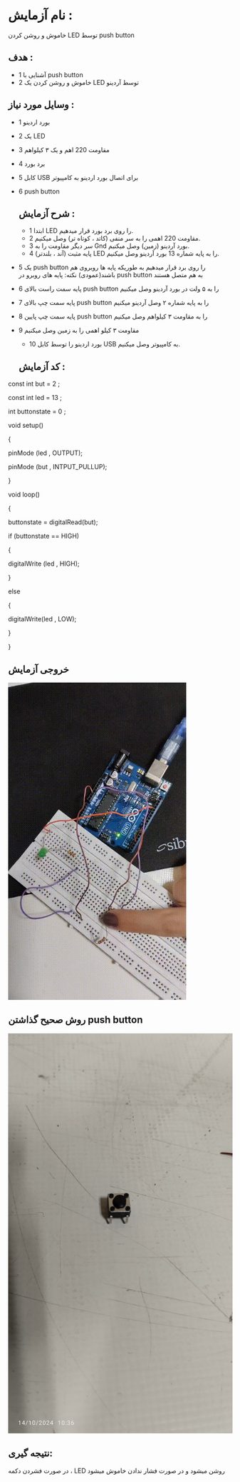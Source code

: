 
# نام آزمایش :
خاموش و روشن کردن LED توسط push button 

## هدف :
* 1 آشنایی با push button
* 2 خاموش و روشن کردن یک LED توسط آردینو


## وسایل مورد نیاز :
* 1 بورد اردینو
* 2 یک LED
* 3 مقاومت 220 اهم و یک ۳ کیلواهم
* 4 برد بورد
* 5 کابل  USB  برای اتصال بورد اردینو به کامپیوتر
* 6 push button 


  ## شرح آزمایش :
  * 1 ابتدا LED را روی برد بورد قرار میدهیم.
  * 2 مقاومت 220 اهمی را به سر منفی (کاتد ، کوتاه تر) وصل میکنیم.
  * 3 سر دیگر مقاومت را به Gnd بورد آردینو (زمین) وصل میکنیم.
  * 4 پایه مثبت (آند ، بلندتر) LED را به پایه شماره 13 بورد آردینو وصل میکنیم.
* 5 یک push button را روی برد قرار میدهیم به طوریکه پایه ها روبروی هم باشند(عمودی)
نکته: پایه های روبرو در push button به هم متصل هستند
* 6  پایه سمت راست بالای push button را به ۵ ولت در بورد آردینو وصل میکنیم
* 7 پایه سمت چپ بالای push button را به پایه شماره ۲ وصل آردینو میکنیم
* 8 پایه سمت چپ پایین push button را به مقاومت ۳ کیلواهم وصل میکنیم 
* 9 مقاومت ۳ کیلو اهمی را به زمین وصل میکنیم 
  * 10 بورد اردینو را توسط کابل  USB  به کامپیوتر وصل میکنیم.

 
  ## کد آزمایش :
const  int but = 2 ;

const  int led = 13 ;

int buttonstate = 0 ;
  
void setup() 

{

pinMode (led , OUTPUT);

pinMode (but , INTPUT_PULLUP);

}

void loop() 

{

buttonstate = digitalRead(but);

if (buttonstate == HIGH)

{

digitalWrite (led , HIGH);

}

else

{

digitalWrite(led , LOW);

}

}



## خروجی آزمایش
![alt text](https://github.com/Rahel12384/Microprocessor-3/blob/main/Report%202/VID_20241028_070919_628.gif)


## روش صحیح گذاشتن push button 
![توضیح تصویر](https://github.com/Rahel12384/Microprocessor-3/blob/main/Report%202/IMG_20241014_103640.jpg)
 
  
## نتیجه گیری: 
در صورت فشردن دکمه ، LED روشن میشود و در صورت فشار ندادن خاموش میشود

